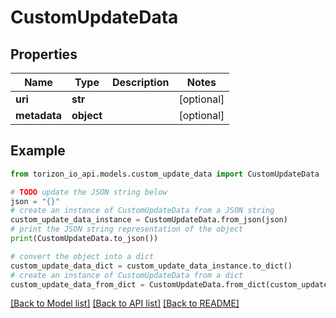 # CustomUpdateData


## Properties

Name | Type | Description | Notes
------------ | ------------- | ------------- | -------------
**uri** | **str** |  | [optional] 
**metadata** | **object** |  | [optional] 

## Example

```python
from torizon_io_api.models.custom_update_data import CustomUpdateData

# TODO update the JSON string below
json = "{}"
# create an instance of CustomUpdateData from a JSON string
custom_update_data_instance = CustomUpdateData.from_json(json)
# print the JSON string representation of the object
print(CustomUpdateData.to_json())

# convert the object into a dict
custom_update_data_dict = custom_update_data_instance.to_dict()
# create an instance of CustomUpdateData from a dict
custom_update_data_from_dict = CustomUpdateData.from_dict(custom_update_data_dict)
```
[[Back to Model list]](../README.md#documentation-for-models) [[Back to API list]](../README.md#documentation-for-api-endpoints) [[Back to README]](../README.md)


